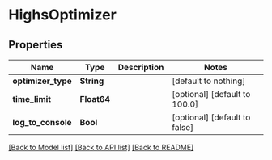 # HighsOptimizer


## Properties
Name | Type | Description | Notes
------------ | ------------- | ------------- | -------------
**optimizer_type** | **String** |  | [default to nothing]
**time_limit** | **Float64** |  | [optional] [default to 100.0]
**log_to_console** | **Bool** |  | [optional] [default to false]


[[Back to Model list]](../README.md#models) [[Back to API list]](../README.md#api-endpoints) [[Back to README]](../README.md)


